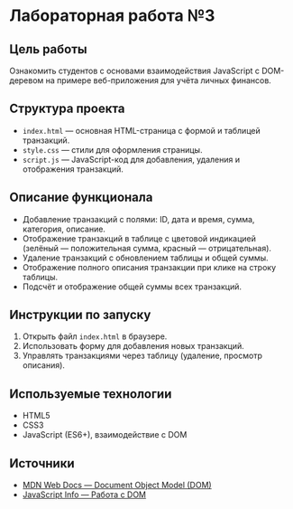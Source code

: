 # Лабораторная работа №3

## Цель работы

Ознакомить студентов с основами взаимодействия JavaScript с DOM-деревом на примере веб-приложения для учёта личных финансов.

## Структура проекта

- `index.html` — основная HTML-страница с формой и таблицей транзакций.
- `style.css` — стили для оформления страницы.
- `script.js` — JavaScript-код для добавления, удаления и отображения транзакций.

## Описание функционала

- Добавление транзакций с полями: ID, дата и время, сумма, категория, описание.
- Отображение транзакций в таблице с цветовой индикацией (зелёный — положительная сумма, красный — отрицательная).
- Удаление транзакций с обновлением таблицы и общей суммы.
- Отображение полного описания транзакции при клике на строку таблицы.
- Подсчёт и отображение общей суммы всех транзакций.

## Инструкции по запуску

1. Открыть файл `index.html` в браузере.
2. Использовать форму для добавления новых транзакций.
3. Управлять транзакциями через таблицу (удаление, просмотр описания).

## Используемые технологии

- HTML5
- CSS3
- JavaScript (ES6+), взаимодействие с DOM

## Источники

- [MDN Web Docs — Document Object Model (DOM)](https://developer.mozilla.org/ru/docs/Web/API/Document_Object_Model)
- [JavaScript Info — Работа с DOM](https://javascript.info/dom-nodes)
